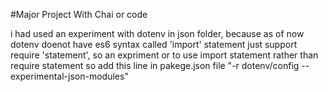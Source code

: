 #Major Project With Chai or code

i had used an experiment with dotenv in json folder, because as of now dotenv doenot have es6 syntax called 'import' statement just support require 'statement', so an expriment or to use import statement rather than require statement so add this line in pakege.json file "-r dotenv/config --experimental-json-modules"
